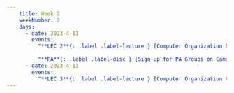 ```yaml
---
    title: Week 2
    weekNumber: 2
    days:
      - date: 2023-4-11
        events:
          "**LEC 2**{: .label .label-lecture } [Computer Organization Part 1-b](resources/lectures/Lec_02-Topic_1-Part_1b-CompOrg.pdf)": "[📺](https://podcast.ucsd.edu/watch/sp23/dsc102_a00/3)"
                
          "**PA**{: .label .label-disc } [Sign-up for PA Groups on Campuswire](https://campuswire.com/c/G758B8EF0/feed)":
      - date: 2023-4-13
        events:
          "**LEC 3**{: .label .label-lecture } [Computer Organization Part 1-c](resources/lectures/Lec_03-Topic_1-Part_1c-CompOrg.pdf)":
---
```

